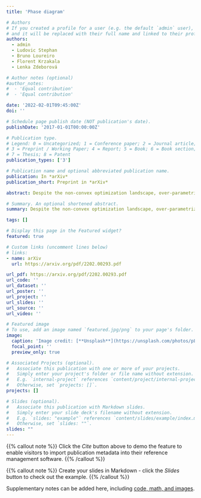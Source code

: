 ```yaml
---
title: 'Phase diagram'

# Authors
# If you created a profile for a user (e.g. the default `admin` user), write the username (folder name) here
# and it will be replaced with their full name and linked to their profile.
authors:
  - admin
  - Ludovic Stephan
  - Bruno Loureiro
  - Florent Krzakala
  - Lenka Zdeborová

# Author notes (optional)
#author_notes:
#  - 'Equal contribution'
#  - 'Equal contribution'

date: '2022-02-01T09:45:00Z'
doi: ''

# Schedule page publish date (NOT publication's date).
publishDate: '2017-01-01T00:00:00Z'

# Publication type.
# Legend: 0 = Uncategorized; 1 = Conference paper; 2 = Journal article;
# 3 = Preprint / Working Paper; 4 = Report; 5 = Book; 6 = Book section;
# 7 = Thesis; 8 = Patent
publication_types: ['3']

# Publication name and optional abbreviated publication name.
publication: In *arXiv*
publication_short: Preprint in *arXiv*

abstract: Despite the non-convex optimization landscape, over-parametrized shallow networks are able to achieve global convergence under gradient descent. The picture can be radically different for narrow networks, which tend to get stuck in badly-generalizing local minima. Here we investigate the cross-over between these two regimes in the high-dimensional setting, and in particular investigate the connection between the so-called mean-field/hydrodynamic regime and the seminal approach of Saad & Solla. Focusing on the case of Gaussian data, we study the interplay between the learning rate, the time scale, and the number of hidden units in the high-dimensional dynamics of stochastic gradient descent (SGD). Our work builds on a deterministic description of SGD in high-dimensions from statistical physics, which we extend and for which we provide rigorous convergence rates.

# Summary. An optional shortened abstract.
summary: Despite the non-convex optimization landscape, over-parametrized shallow networks are able to achieve global convergence under gradient descent. The picture can be radically different for narrow networks, which tend to get stuck in badly-generalizing local minima. Here we investigate the cross-over between these two regimes in the high-dimensional setting, and in particular investigate the connection between the so-called mean-field/hydrodynamic regime and the seminal approach of Saad & Solla. Focusing on the case of Gaussian data, we study the interplay between the learning rate, the time scale, and the number of hidden units in the high-dimensional dynamics of stochastic gradient descent (SGD). Our work builds on a deterministic description of SGD in high-dimensions from statistical physics, which we extend and for which we provide rigorous convergence rates.

tags: []

# Display this page in the Featured widget?
featured: true

# Custom links (uncomment lines below)
# links:
- name: arXiv
  url: https://arxiv.org/pdf/2202.00293.pdf

url_pdf: https://arxiv.org/pdf/2202.00293.pdf
url_code: ''
url_dataset: ''
url_poster: ''
url_project: ''
url_slides: ''
url_source: ''
url_video: ''

# Featured image
# To use, add an image named `featured.jpg/png` to your page's folder.
image:
  caption: 'Image credit: [**Unsplash**](https://unsplash.com/photos/pLCdAaMFLTE)'
  focal_point: ''
  preview_only: true

# Associated Projects (optional).
#   Associate this publication with one or more of your projects.
#   Simply enter your project's folder or file name without extension.
#   E.g. `internal-project` references `content/project/internal-project/index.md`.
#   Otherwise, set `projects: []`.
projects: []

# Slides (optional).
#   Associate this publication with Markdown slides.
#   Simply enter your slide deck's filename without extension.
#   E.g. `slides: "example"` references `content/slides/example/index.md`.
#   Otherwise, set `slides: ""`.
slides: ""
---
```


{{% callout note %}}
Click the _Cite_ button above to demo the feature to enable visitors to import publication metadata into their reference management software.
{{% /callout %}}

{{% callout note %}}
Create your slides in Markdown - click the _Slides_ button to check out the example.
{{% /callout %}}

Supplementary notes can be added here, including [code, math, and images](https://wowchemy.com/docs/writing-markdown-latex/).
